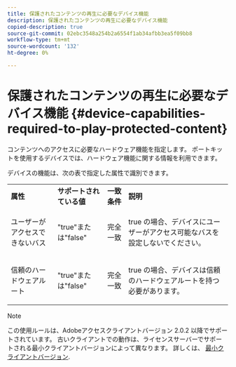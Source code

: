 ```yaml
---
title: 保護されたコンテンツの再生に必要なデバイス機能
description: 保護されたコンテンツの再生に必要なデバイス機能
copied-description: true
source-git-commit: 02ebc3548a254b2a6554f1ab34afbb3ea5f09bb8
workflow-type: tm+mt
source-wordcount: '132'
ht-degree: 0%

---
```


# 保護されたコンテンツの再生に必要なデバイス機能 {#device-capabilities-required-to-play-protected-content}

コンテンツへのアクセスに必要なハードウェア機能を指定します。 ポートキットを使用するデバイスでは、ハードウェア機能に関する情報を利用できます。

デバイスの機能は、次の表で指定した属性で識別できます。

<table id="table_v3n_fks_n4"> 
 <tbody> 
  <tr> 
   <td><b>属性</b> </td> 
   <td><b>サポートされている値</b> </td> 
   <td><b>一致条件</b> </td> 
   <td><b>説明</b> </td> 
  </tr> 
  <tr> 
   <td colname="1" class="- topic/entry "> <p class="- topic/p ">ユーザーがアクセスできないバス </p> </td> 
   <td colname="2" class="- topic/entry "> <p class="- topic/p ">"true"または"false" </p> </td> 
   <td colname="3" class="- topic/entry "> <p class="- topic/p ">完全一致 </p> </td> 
   <td colname="4" class="- topic/entry "> <p class="- topic/p ">true の場合、デバイスにユーザーがアクセス可能なバスを設定しないでください。 </p> </td> 
  </tr> 
  <tr> 
   <td colname="1" class="- topic/entry "> <p class="- topic/p ">信頼のハードウェアルート </p> </td> 
   <td colname="2" class="- topic/entry "> <p class="- topic/p ">"true"または"false" </p> </td> 
   <td colname="3" class="- topic/entry "> <p class="- topic/p ">完全一致 </p> </td> 
   <td colname="4" class="- topic/entry "> <p class="- topic/p ">true の場合、デバイスは信頼のハードウェアルートを持つ必要があります。 </p> </td> 
  </tr> 
 </tbody> 
</table>

>[!NOTE]
>
>この使用ルールは、Adobeアクセスクライアントバージョン 2.0.2 以降でサポートされています。 古いクライアントでの動作は、ライセンスサーバーでサポートされる最小クライアントバージョンによって異なります。 詳しくは、 [最小クライアントバージョン](../../../../aaxs-protecting-content/content-setting-up-the-sdk/content-setting-up-the-dev-env.md).
